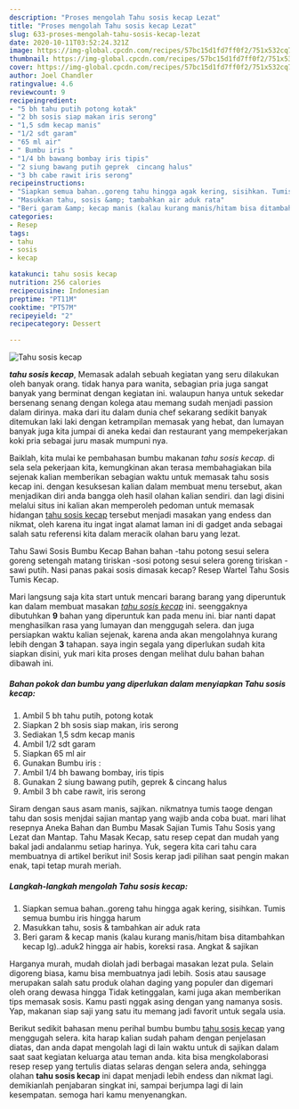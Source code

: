 ```yaml
---
description: "Proses mengolah Tahu sosis kecap Lezat"
title: "Proses mengolah Tahu sosis kecap Lezat"
slug: 633-proses-mengolah-tahu-sosis-kecap-lezat
date: 2020-10-11T03:52:24.321Z
image: https://img-global.cpcdn.com/recipes/57bc15d1fd7ff0f2/751x532cq70/tahu-sosis-kecap-foto-resep-utama.jpg
thumbnail: https://img-global.cpcdn.com/recipes/57bc15d1fd7ff0f2/751x532cq70/tahu-sosis-kecap-foto-resep-utama.jpg
cover: https://img-global.cpcdn.com/recipes/57bc15d1fd7ff0f2/751x532cq70/tahu-sosis-kecap-foto-resep-utama.jpg
author: Joel Chandler
ratingvalue: 4.6
reviewcount: 9
recipeingredient:
- "5 bh tahu putih potong kotak"
- "2 bh sosis siap makan iris serong"
- "1,5 sdm kecap manis"
- "1/2 sdt garam"
- "65 ml air"
- " Bumbu iris "
- "1/4 bh bawang bombay iris tipis"
- "2 siung bawang putih geprek  cincang halus"
- "3 bh cabe rawit iris serong"
recipeinstructions:
- "Siapkan semua bahan..goreng tahu hingga agak kering, sisihkan. Tumis semua bumbu iris hingga harum"
- "Masukkan tahu, sosis &amp; tambahkan air aduk rata"
- "Beri garam &amp; kecap manis (kalau kurang manis/hitam bisa ditambahkan kecap lg)..aduk2 hingga air habis, koreksi rasa. Angkat &amp; sajikan"
categories:
- Resep
tags:
- tahu
- sosis
- kecap

katakunci: tahu sosis kecap 
nutrition: 256 calories
recipecuisine: Indonesian
preptime: "PT11M"
cooktime: "PT57M"
recipeyield: "2"
recipecategory: Dessert

---
```



![Tahu sosis kecap](https://img-global.cpcdn.com/recipes/57bc15d1fd7ff0f2/751x532cq70/tahu-sosis-kecap-foto-resep-utama.jpg)

<b><i>tahu sosis kecap</i></b>, Memasak adalah sebuah kegiatan yang seru dilakukan oleh banyak orang. tidak hanya para wanita, sebagian pria juga sangat banyak yang berminat dengan kegiatan ini. walaupun hanya untuk sekedar bersenang senang dengan kolega atau memang sudah menjadi passion dalam dirinya. maka dari itu dalam dunia chef sekarang sedikit banyak ditemukan laki laki dengan ketrampilan memasak yang hebat, dan lumayan banyak juga kita jumpai di aneka kedai dan restaurant yang mempekerjakan koki pria sebagai juru masak mumpuni nya.

Baiklah, kita mulai ke pembahasan bumbu makanan <i>tahu sosis kecap</i>. di sela sela pekerjaan kita, kemungkinan akan terasa membahagiakan bila sejenak kalian memberikan sebagian waktu untuk memasak tahu sosis kecap ini. dengan kesuksesan kalian dalam membuat menu tersebut, akan menjadikan diri anda bangga oleh hasil olahan kalian sendiri. dan lagi disini melalui situs ini kalian akan memperoleh pedoman untuk memasak hidangan <u>tahu sosis kecap</u> tersebut menjadi masakan yang endess dan nikmat, oleh karena itu ingat ingat alamat laman ini di gadget anda sebagai salah satu referensi kita dalam meracik olahan baru yang lezat.

Tahu Sawi Sosis Bumbu Kecap Bahan bahan -tahu potong sesui selera goreng setengah matang tiriskan -sosi potong sesui selera goreng tiriskan -sawi putih. Nasi panas pakai sosis dimasak kecap? Resep Wartel Tahu Sosis Tumis Kecap.


Mari langsung saja kita start untuk mencari barang barang yang diperuntuk kan dalam membuat masakan <u><i>tahu sosis kecap</i></u> ini. seenggaknya dibutuhkan <b>9</b> bahan yang diperuntuk kan pada menu ini. biar nanti dapat menghasilkan rasa yang lumayan dan menggugah selera. dan juga persiapkan waktu kalian sejenak, karena anda akan mengolahnya kurang lebih dengan <b>3</b> tahapan. saya ingin segala yang diperlukan sudah kita siapkan disini, yuk mari kita proses dengan melihat dulu bahan bahan dibawah ini.

<!--inarticleads1-->

##### Bahan pokok dan bumbu yang diperlukan dalam menyiapkan Tahu sosis kecap:

1. Ambil 5 bh tahu putih, potong kotak
1. Siapkan 2 bh sosis siap makan, iris serong
1. Sediakan 1,5 sdm kecap manis
1. Ambil 1/2 sdt garam
1. Siapkan 65 ml air
1. Gunakan  Bumbu iris :
1. Ambil 1/4 bh bawang bombay, iris tipis
1. Gunakan 2 siung bawang putih, geprek &amp; cincang halus
1. Ambil 3 bh cabe rawit, iris serong


Siram dengan saus asam manis, sajikan. nikmatnya tumis taoge dengan tahu dan sosis menjdai sajian mantap yang wajib anda coba buat. mari lihat resepnya Aneka Bahan dan Bumbu Masak Sajian Tumis Tahu Sosis yang Lezat dan Mantap. Tahu Masak Kecap, satu resep cepat dan mudah yang bakal jadi andalanmu setiap harinya. Yuk, segera kita cari tahu cara membuatnya di artikel berikut ini! Sosis kerap jadi pilihan saat pengin makan enak, tapi tetap murah meriah. 

<!--inarticleads2-->

##### Langkah-langkah mengolah Tahu sosis kecap:

1. Siapkan semua bahan..goreng tahu hingga agak kering, sisihkan. Tumis semua bumbu iris hingga harum
1. Masukkan tahu, sosis &amp; tambahkan air aduk rata
1. Beri garam &amp; kecap manis (kalau kurang manis/hitam bisa ditambahkan kecap lg)..aduk2 hingga air habis, koreksi rasa. Angkat &amp; sajikan


Harganya murah, mudah diolah jadi berbagai masakan lezat pula. Selain digoreng biasa, kamu bisa membuatnya jadi lebih. Sosis atau sausage merupakan salah satu produk olahan daging yang populer dan digemari oleh orang dewasa hingga Tidak ketinggalan, kami juga akan memberikan tips memasak sosis. Kamu pasti nggak asing dengan yang namanya sosis. Yap, makanan siap saji yang satu itu memang jadi favorit untuk segala usia. 

Berikut sedikit bahasan menu perihal bumbu bumbu <u>tahu sosis kecap</u> yang menggugah selera. kita harap kalian sudah paham dengan penjelasan diatas, dan anda dapat mengolah lagi di lain waktu untuk di sajikan dalam saat saat kegiatan keluarga atau teman anda. kita bisa mengkolaborasi resep resep yang tertulis diatas selaras dengan selera anda, sehingga olahan <b>tahu sosis kecap</b> ini dapat menjadi lebih endess dan nikmat lagi. demikianlah penjabaran singkat ini, sampai berjumpa lagi di lain kesempatan. semoga hari kamu menyenangkan.
